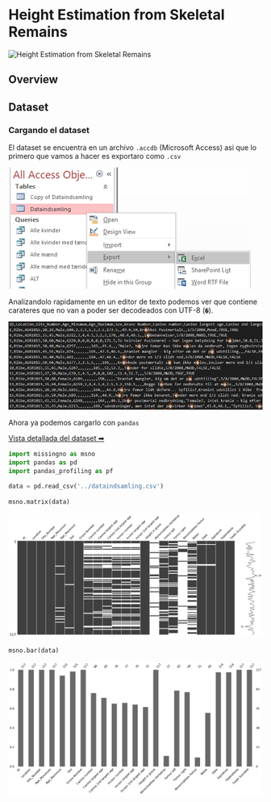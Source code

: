 # Height Estimation from Skeletal Remains 
 
![Height Estimation from Skeletal
Remains](./2_src/img/banner.jpg) 

## Overview

## Dataset

### Cargando el dataset

El dataset se encuentra en un archivo `.accdb` (Microsoft Access) asi que lo primero que vamos a hacer es exportaro como `.csv`

![Acces DB](./2_src/img/accesdb.png)

Analizandolo rapidamente en un editor de texto podemos ver que contiene carateres que no van a poder ser decodeados con UTF-8 (`�`). 

![UTF-8 Error](./2_src/img/utf8Error.png)

Ahora ya podemos cargarlo con `pandas`

[Vista detallada del dataset ➡](./2_src/pf_overview.html)



```python
import missingno as msno
import pandas as pd
import pandas_profiling as pf
```


```python
data = pd.read_csv('../dataindsamling.csv')
```


```python
msno.matrix(data)
```


![png](./2_src/img/output_2_1.png)



```python
msno.bar(data)
```


![png](./2_src/img/output_3_1.png)

